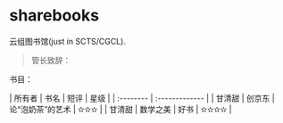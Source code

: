 # sharebooks

云组图书馆(just in SCTS/CGCL).

> 管长致辞：

书目：

|  所有者  |           书名   |         短评   |  星级   |
| :-------- | :------------- |
| 甘清甜    | 创京东     |   论“泡奶茶”的艺术  | ✫✫✫ |
| 甘清甜    | 数学之美    |  好书            | ✫✫✫✫ |
